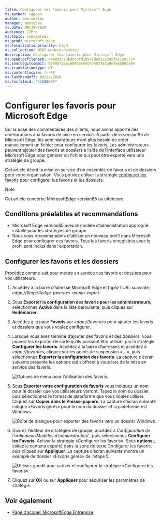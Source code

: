 ```yaml
---
title: Configurer les favoris pour Microsoft Edge
ms.author: capoon
author: dan-wesley
manager: abutcher
ms.date: 09/29/2020
audience: ITPro
ms.topic: conceptual
ms.prod: microsoft-edge
ms.localizationpriority: high
ms.collection: M365-modern-desktop
description: Configurer les favoris pour Microsoft Edge
ms.openlocfilehash: 94bd42573bdbc0fd1b971ded1c82e5fe152acc54
ms.sourcegitcommit: 854dd73eb168960c0eb4b483f81a8efe88806a64
ms.translationtype: HT
ms.contentlocale: fr-FR
ms.lasthandoff: 09/29/2020
ms.locfileid: "11088694"
---
```

# Configurer les favoris pour Microsoft Edge

Sur la base des commentaires des clients, nous avons apporté des améliorations aux favoris de mise en service. À partir de la version85 de Microsoft Edge, les administrateurs n’ont plus besoin de créer manuellement un fichier pour configurer les favoris. Les administrateurs peuvent ajouter des favoris et dossiers à l’aide de l’interface utilisateur Microsoft Edge pour générer un fichier qui peut être exporté vers une stratégie de groupe.

Cet article décrit la mise en service d’un ensemble de favoris et de dossiers pour votre organisation. Vous pouvez utiliser la stratégie [configurer les favoris](https://docs.microsoft.com//DeployEdge/microsoft-edge-policies#configure-favorites) pour configurer les favoris et les dossiers.

> [!NOTE]
> Cet article concerne MicrosoftEdge version85 ou ultérieure.

## Conditions préalables et recommandations

- Microsoft Edge version85 avec le modèle d’administration approprié installé pour les stratégies de groupe.
- Nous vous recommandons d’utiliser un nouveau profil dans Microsoft Edge pour configurer ces favoris. Tous les favoris enregistrés avec le profil sont inclus dans l’exportation.  

## Configurer les favoris et les dossiers

Procédez comme suit pour mettre en service vos favoris et dossiers pour vos utilisateurs.

1. Accédez à la barre d’adresse Microsoft Edge et tapez l’URL suivante: *edge://flags/#edge-favorites-admin-export*.
2. Sous **Exporter la configuration des favoris pour les administrateurs**, sélectionnez **Activé** dans la liste déroulante, puis cliquez sur **Redémarrer**.

3. Accédez à la page **Favoris** sur *edge://favorites* pour ajouter les favoris et dossiers que vous voulez configurer.

<!--
4. On the **Favorites bar**, click **Add folder**. The folder structure of favorites that are set in the profile you're using will be reflected in the folder you provision for your users. The next screenshot shows "Managed favorites", the folder we'll use to provision favorites.

   ![Add a folder](media/edge-learnmore-provision-favorites/provision-favorites-add-folder.png)

   > [!TIP]
   > Add existing folders that contain favorites you want to provision for your users.

5. Select "Managed favorites" and then click **Add favorite**. The next screenshot shows the favorite we've added.

   ![Add a favorite](media/edge-learnmore-provision-favorites/provision-favorites-add-favorite.png)-->

4. Lorsque vous avez terminé d’ajouter des favoris et des dossiers, vous pouvez les exporter de sorte qu’ils puissent être utilisés par la stratégie **Configurer les favoris**. Accédez à la barre d’adresses et accédez à *edge://favorites*, cliquez sur les points de suspension «**...**», puis sélectionnez **Exporter la configuration des favoris**. La capture d’écran suivante présente les options qui s’offrent à vous lors de la mise en service des favoris.

   ![Options de menu pour l’utilisation des favoris.](media/edge-learnmore-provision-favorites/provision-favorites-menu-options.png)

5. Sous **Exporter votre configuration de favoris** vous indiquez un nom pour le dossier que vos utilisateurs verront. Tapez le nom du dossier, puis sélectionnez le format de plateforme que vous voulez utiliser. Cliquez sur **Copier dans le Presse-papiers**. La capture d’écran suivante indique «Favoris gérés» pour le nom du dossier et la plateforme est Windows.

   ![Boîte de dialogue pour exporter des favoris vers un dossier Windows.](media/edge-learnmore-provision-favorites/provision-favorites-export.png)

6. Ouvrez l’éditeur de stratégies de groupe, accédez à *Configuration de l’ordinateur/Modèles d’administration/* , puis sélectionnez **Configurer les Favoris**. Activer la stratégie «Configurer les favoris». Sous **options:**, collez le contenu exporté dans la zone de texte Configurer les favoris, puis cliquez sur **Appliquer**. La capture d’écran suivante montre un exemple de dossier «Favoris gérés» de l’étape 5.

   ![Utilisez gpedit pour activer et configurer la stratégie «Configurer les favoris».](media/edge-learnmore-provision-favorites/provision-favorites-gpedit.png)

7. Cliquez sur **OK** ou sur **Appliquer** pour sécuriser les paramètres de stratégie.

## Voir également

- [Page d’accueil MicrosoftEdge Entreprise](https://aka.ms/EdgeEnterprise)